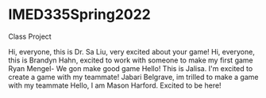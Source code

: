 # IMED335Spring2022
Class Project


Hi, everyone, this is Dr. Sa Liu, very excited about your game!
Hi, everyone, this is Brandyn Hahn, excited to work with someone to make my first game
Ryan Mengel- We gon make good game
Hello! This is Jalisa. I'm excited to create a game with my teammate! 
Jabari Belgrave, im trilled to make a game with my teammate 
Hello, I am Mason Harford. Excited to be here!